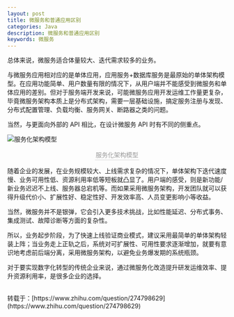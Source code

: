 ```yaml
---
layout: post
title: 微服务和普通应用区别
categories: Java
description: 微服务和普通应用区别
keywords: 微服务
---
```

总体来说，微服务适合体量较大、迭代需求较多的业务。

与微服务应用相对应的是单体应用，应用服务+数据库服务是最原始的单体架构模型。在应用功能简单、用户数量有限的情况下，从用户端并不能感受到微服务和单体应用的差别。但对于服务端开发来说，可能微服务应用开发运维工作量更复杂，毕竟微服务架构本质上是分布式架构，需要一层基础设施，搞定服务注册与发现、分布式配置管理、负载均衡、服务网关、断路器之类的问题。

当然，与更面向外部的 API 相比，在设计微服务 API 时有不同的侧重点。

![服务化架构模型]({{site.assets_base_url}}/images/blog/其它/服务化架构模型.jpg)
<center>
<div style="color:orange; border-bottom: 1px solid #d9d9d9;display: inline-block;color: #999;padding: 2px;">服务化架构模型</div>
</center>

随着企业的发展，在业务规模较大、上线需求复杂的情况下，单体架构下迭代速度慢、业务可用性低、资源利用率低等短板就凸显了。用户端的感受，则是新功能/新业务迟迟不上线、服务器总宕机等。而如果采用微服务架构，开发团队就可以获得升级代价小、扩展性好、稳定性好、开发效率高、人员变更影响小等收益。

当然，微服务并不是银弹，它会引入更多技术挑战，比如性能延迟、分布式事务、集成测试、故障诊断等方面的复杂性。

所以，业务起步阶段，为了快速上线验证商业模式，建议采用最简单的单体架构轻装上阵；当业务走上正轨之后，系统对可扩展性、可用性要求逐渐增加，就要有意识地考虑前后端分离，采用微服务架构，以避免业务爆发期的系统瓶颈。

对于要实现数字化转型的传统企业来说，通过微服务化改造提升研发运维效率、提升资源利用率，是很多企业的选择。

<br>
转载于：[https://www.zhihu.com/question/274798629](https://www.zhihu.com/question/274798629)

